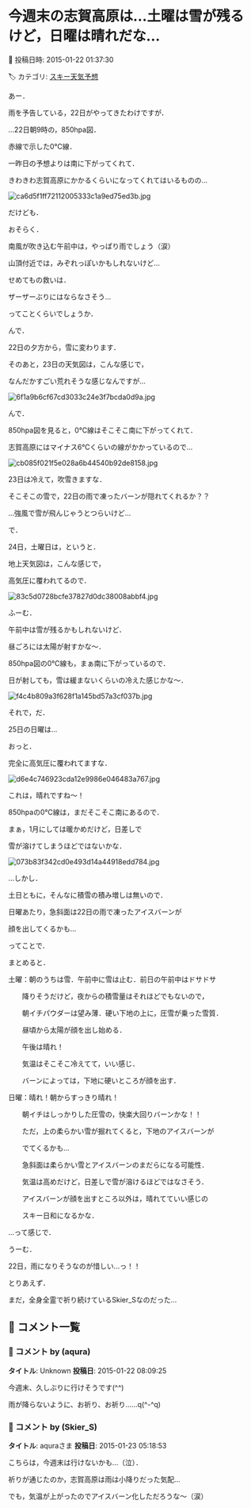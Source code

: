 # 今週末の志賀高原は…土曜は雪が残るけど，日曜は晴れだな…

📅 投稿日時: 2015-01-22 01:37:30

🏷️ カテゴリ: [スキー天気予想](c6554f5c3c106093b511a8daae23757e8.md)

あー．


雨を予告している，22日がやってきたわけですが．





…22日朝9時の，850hpa図．


赤線で示した0℃線．


一昨日の予想よりは南に下がってくれて．


きわきわ志賀高原にかかるくらいになってくれてはいるものの…




![ca6d5f1ff72112005333c1a9ed75ed3b.jpg](images/ca6d5f1ff72112005333c1a9ed75ed3b.jpg)




だけども．


おそらく．


南風が吹き込む午前中は，やっぱり雨でしょう（涙）


山頂付近では，みぞれっぽいかもしれないけど…


せめてもの救いは．


ザーザーぶりにはならなさそう…


ってことくらいでしょうか．





んで．


22日の夕方から，雪に変わります．





そのあと，23日の天気図は，こんな感じで，


なんだかすごい荒れそうな感じなんですが…




![6f1a9b6cf67cd3033c24e3f7bcda0d9a.jpg](images/6f1a9b6cf67cd3033c24e3f7bcda0d9a.jpg)




んで．


850hpa図を見ると，0℃線はそこそこ南に下がってくれて．


志賀高原にはマイナス6℃くらいの線がかかっているので…




![cb085f021f5e028a6b44540b92de8158.jpg](images/cb085f021f5e028a6b44540b92de8158.jpg)




23日は冷えて，吹雪きますな．


そこそこの雪で，22日の雨で凍ったバーンが隠れてくれるか？？


…強風で雪が飛んじゃうとつらいけど…





で．


24日，土曜日は，というと．


地上天気図は，こんな感じで，


高気圧に覆われてるので．




![83c5d0728bcfe37827d0dc38008abbf4.jpg](images/83c5d0728bcfe37827d0dc38008abbf4.jpg)




ふーむ．


午前中は雪が残るかもしれないけど．


昼ごろには太陽が射すかな～．


850hpa図の0℃線も，まぁ南に下がっているので．


日が射しても，雪は緩まないくらいの冷えた感じかな～．




![f4c4b809a3f628f1a145bd57a3cf037b.jpg](images/f4c4b809a3f628f1a145bd57a3cf037b.jpg)







それで，だ．


25日の日曜は…


おっと．


完全に高気圧に覆われてますな．




![d6e4c746923cda12e9986e046483a767.jpg](images/d6e4c746923cda12e9986e046483a767.jpg)




これは，晴れですね～！


850hpaの0℃線は，まだそこそこ南にあるので．


まぁ，1月にしては暖かめだけど，日差しで


雪が溶けてしまうほどではないかな．




![073b83f342cd0e493d14a44918edd784.jpg](images/073b83f342cd0e493d14a44918edd784.jpg)




…しかし．


土日ともに，そんなに積雪の積み増しは無いので．


日曜あたり，急斜面は22日の雨で凍ったアイスバーンが


顔を出してくるかも…





ってことで．


まとめると．





土曜：朝のうちは雪．午前中に雪は止む．前日の午前中はドサドサ


　　降りそうだけど，夜からの積雪量はそれほどでもないので，


　　朝イチパウダーは望み薄．硬い下地の上に，圧雪が乗った雪質．


　　昼頃から太陽が顔を出し始める．


　　午後は晴れ！


　　気温はそこそこ冷えてて，いい感じ．


　　バーンによっては，下地に硬いところが顔を出す．





日曜：晴れ！朝からすっきり晴れ！


　　朝イチはしっかりした圧雪の，快楽大回りバーンかな！！


　　ただ，上の柔らかい雪が掘れてくると，下地のアイスバーンが


　　でてくるかも…


　　急斜面は柔らかい雪とアイスバーンのまだらになる可能性．


　　気温は高めだけど，日差しで雪が溶けるほどではなさそう．


　　アイスバーンが顔を出すところ以外は，晴れてていい感じの


　　スキー日和になるかな．





…って感じで．


うーむ．


22日，雨になりそうなのが惜しい…っ！！


とりあえず．


まだ，全身全霊で祈り続けているSkier_Sなのだった…

## 💬 コメント一覧

### 💬 コメント by (aqura)
**タイトル**: Unknown
**投稿日**: 2015-01-22 08:09:25

今週末、久しぶりに行けそうです(^^)

雨が降らないように、お祈り、お祈り……q(^-^q)

### 💬 コメント by (Skier_S)
**タイトル**: aquraさま
**投稿日**: 2015-01-23 05:18:53

こちらは，今週末は行けないかも…（泣）．



祈りが通じたのか，志賀高原は雨は小降りだった気配…

でも，気温が上がったのでアイスバーン化しただろうな～（涙）

